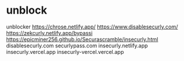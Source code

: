 # unblock
unblocker
https://chrose.netlify.app/ https://www.disablesecurly.com/ https://zekcurly.netlify.app/bypassi
https://epicminer256.github.io/Securascramble/insecurly.html
disablesecurly.com securlypass.com insecurly.netlify.app insecurly.vercel.app insecurly-vercel.vercel.app
